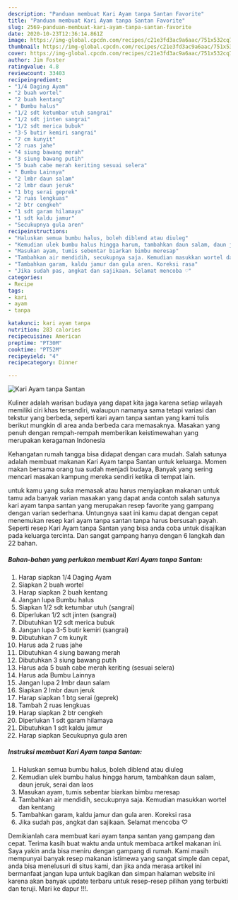 ```yaml
---
description: "Panduan membuat Kari Ayam tanpa Santan Favorite"
title: "Panduan membuat Kari Ayam tanpa Santan Favorite"
slug: 2569-panduan-membuat-kari-ayam-tanpa-santan-favorite
date: 2020-10-23T12:36:14.861Z
image: https://img-global.cpcdn.com/recipes/c21e3fd3ac9a6aac/751x532cq70/kari-ayam-tanpa-santan-foto-resep-utama.jpg
thumbnail: https://img-global.cpcdn.com/recipes/c21e3fd3ac9a6aac/751x532cq70/kari-ayam-tanpa-santan-foto-resep-utama.jpg
cover: https://img-global.cpcdn.com/recipes/c21e3fd3ac9a6aac/751x532cq70/kari-ayam-tanpa-santan-foto-resep-utama.jpg
author: Jim Foster
ratingvalue: 4.8
reviewcount: 33403
recipeingredient:
- "1/4 Daging Ayam"
- "2 buah wortel"
- "2 buah kentang"
- " Bumbu halus"
- "1/2 sdt ketumbar utuh sangrai"
- "1/2 sdt jinten sangrai"
- "1/2 sdt merica bubuk"
- "3-5 butir kemiri sangrai"
- "7 cm kunyit"
- "2 ruas jahe"
- "4 siung bawang merah"
- "3 siung bawang putih"
- "5 buah cabe merah keriting sesuai selera"
- " Bumbu Lainnya"
- "2 lmbr daun salam"
- "2 lmbr daun jeruk"
- "1 btg serai geprek"
- "2 ruas lengkuas"
- "2 btr cengkeh"
- "1 sdt garam hilamaya"
- "1 sdt kaldu jamur"
- "Secukupnya gula aren"
recipeinstructions:
- "Haluskan semua bumbu halus, boleh diblend atau diuleg"
- "Kemudian ulek bumbu halus hingga harum, tambahkan daun salam, daun jeruk, serai dan laos"
- "Masukan ayam, tumis sebentar biarkan bimbu meresap"
- "Tambahkan air mendidih, secukupnya saja. Kemudian masukkan wortel dan kentang"
- "Tambahkan garam, kaldu jamur dan gula aren. Koreksi rasa"
- "Jika sudah pas, angkat dan sajikaan. Selamat mencoba ♡"
categories:
- Recipe
tags:
- kari
- ayam
- tanpa

katakunci: kari ayam tanpa 
nutrition: 283 calories
recipecuisine: American
preptime: "PT30M"
cooktime: "PT52M"
recipeyield: "4"
recipecategory: Dinner

---
```



![Kari Ayam tanpa Santan](https://img-global.cpcdn.com/recipes/c21e3fd3ac9a6aac/751x532cq70/kari-ayam-tanpa-santan-foto-resep-utama.jpg)

Kuliner adalah warisan budaya yang dapat kita jaga karena setiap wilayah memiliki ciri khas tersendiri, walaupun namanya sama tetapi variasi dan tekstur yang berbeda, seperti kari ayam tanpa santan yang kami tulis berikut mungkin di area anda berbeda cara memasaknya. Masakan yang penuh dengan rempah-rempah memberikan keistimewahan yang merupakan keragaman Indonesia



Kehangatan rumah tangga bisa didapat dengan cara mudah. Salah satunya adalah membuat makanan Kari Ayam tanpa Santan untuk keluarga. Momen makan bersama orang tua sudah menjadi budaya, Banyak yang sering mencari masakan kampung mereka sendiri ketika di tempat lain.

untuk kamu yang suka memasak atau harus menyiapkan makanan untuk tamu ada banyak varian masakan yang dapat anda contoh salah satunya kari ayam tanpa santan yang merupakan resep favorite yang gampang dengan varian sederhana. Untungnya saat ini kamu dapat dengan cepat menemukan resep kari ayam tanpa santan tanpa harus bersusah payah.
Seperti resep Kari Ayam tanpa Santan yang bisa anda coba untuk disajikan pada keluarga tercinta. Dan sangat gampang hanya dengan 6 langkah dan 22 bahan.


<!--inarticleads1-->

##### Bahan-bahan yang perlukan membuat Kari Ayam tanpa Santan:

1. Harap siapkan 1/4 Daging Ayam
1. Siapkan 2 buah wortel
1. Harap siapkan 2 buah kentang
1. Jangan lupa  Bumbu halus
1. Siapkan 1/2 sdt ketumbar utuh (sangrai)
1. Diperlukan 1/2 sdt jinten (sangrai)
1. Dibutuhkan 1/2 sdt merica bubuk
1. Jangan lupa 3-5 butir kemiri (sangrai)
1. Dibutuhkan 7 cm kunyit
1. Harus ada 2 ruas jahe
1. Dibutuhkan 4 siung bawang merah
1. Dibutuhkan 3 siung bawang putih
1. Harus ada 5 buah cabe merah keriting (sesuai selera)
1. Harus ada  Bumbu Lainnya
1. Jangan lupa 2 lmbr daun salam
1. Siapkan 2 lmbr daun jeruk
1. Harap siapkan 1 btg serai (geprek)
1. Tambah 2 ruas lengkuas
1. Harap siapkan 2 btr cengkeh
1. Diperlukan 1 sdt garam hilamaya
1. Dibutuhkan 1 sdt kaldu jamur
1. Harap siapkan Secukupnya gula aren




<!--inarticleads2-->

##### Instruksi membuat  Kari Ayam tanpa Santan:

1. Haluskan semua bumbu halus, boleh diblend atau diuleg
1. Kemudian ulek bumbu halus hingga harum, tambahkan daun salam, daun jeruk, serai dan laos
1. Masukan ayam, tumis sebentar biarkan bimbu meresap
1. Tambahkan air mendidih, secukupnya saja. Kemudian masukkan wortel dan kentang
1. Tambahkan garam, kaldu jamur dan gula aren. Koreksi rasa
1. Jika sudah pas, angkat dan sajikaan. Selamat mencoba ♡




Demikianlah cara membuat kari ayam tanpa santan yang gampang dan cepat. Terima kasih buat waktu anda untuk membaca artikel makanan ini. Saya yakin anda bisa meniru dengan gampang di rumah. Kami masih mempunyai banyak resep makanan istimewa yang sangat simple dan cepat, anda bisa menelusuri di situs kami, dan jika anda merasa artikel ini bermanfaat jangan lupa untuk bagikan dan simpan halaman website ini karena akan banyak update terbaru untuk resep-resep pilihan yang terbukti dan teruji. Mari ke dapur !!!. 
